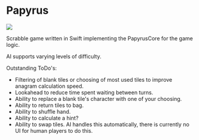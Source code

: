 # Papyrus
![](https://reposs.herokuapp.com/?path=ChrisAU/Papyrus/)

Scrabble game written in Swift implementing the PapyrusCore for the game logic.

AI supports varying levels of difficulty.

Outstanding ToDo's:
- Filtering of blank tiles or choosing of most used tiles to improve anagram calculation speed.
- Lookahead to reduce time spent waiting between turns.
- Ability to replace a blank tile's character with one of your choosing.
- Ability to return tiles to bag.
- Ability to shuffle hand.
- Ability to calculate a hint?
- Ability to swap tiles. AI handles this automatically, there is currently no UI for human players to do this.
